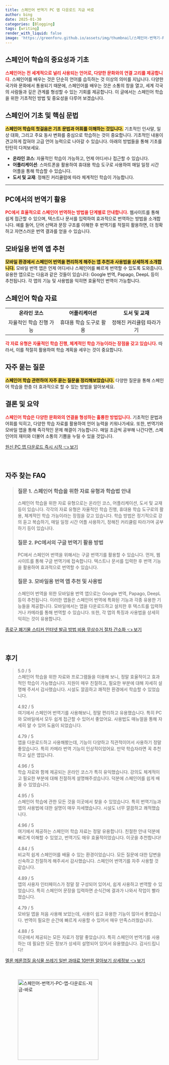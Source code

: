 ```yaml
---
title: 스페인어 번역기 PC 앱 다운로드 지금 바로
author: bing
date: 2025-01-30
categories: [Blogging]
tags: [writing]
render_with_liquid: false
image: 'https://greenforu.github.io/assets/img/thumbnail/스페인어-번역기-PC-앱-다운로드-지금-바로.webp'
---
```



<h2 id='스페인어 학습의 중요성과 기초'>스페인어 학습의 중요성과 기초</h2>

<p><b><span style="color: #ee2323;">스페인어는 전 세계적으로 널리 사용되는 언어로, 다양한 문화와의 연결 고리를 제공합니다.</span></b> 스페인어를 배우는 것은 단순히 언어를 습득하는 것 이상의 의미를 지닙니다. 다양한 국가와 문화에서 통용되기 때문에, 스페인어를 배우는 것은 소통의 창을 열고, 세계 각국의 사람들과 깊은 관계를 형성할 수 있는 기회를 제공합니다. 이 글에서는 스페인어 학습을 위한 기초적인 방법 및 중요성을 다루어 보겠습니다.</p>

<h2 id='스페인어 기초 및 핵심 문법'>스페인어 기초 및 핵심 문법</h2>

<p><b><span style="background-color: #ffe066;">스페인어 학습의 첫걸음은 기초 문법과 어휘를 이해하는 것입니다.</span></b> 기초적인 인사말, 일상 대화, 그리고 주요 동사 변화를 중심으로 학습하는 것이 중요합니다. 기초적인 내용이 견고하게 잡혀야 고급 언어 능력으로 나아갈 수 있습니다. 아래의 방법들을 통해 기초를 탄탄히 다져보세요.</p>

<ul>
    <li><b>온라인 코스</b>: 자율적인 학습이 가능하고, 언제 어디서나 접근할 수 있습니다.</li>
    <li><b>어플리케이션</b>: 스마트폰을 활용하여 휴대용 학습 도구로 사용하여 매일 일정 시간 어플을 통해 학습할 수 있습니다.</li>
    <li><b>도서 및 교재</b>: 정해진 커리큘럼에 따라 체계적인 학습이 가능합니다.</li>
</ul>

<hr />

<h2 id='PC에서의 번역기 활용'>PC에서의 번역기 활용</h2>

<p><b><span style="color: #ee2323;">PC에서 효율적으로 스페인어 번역하는 방법을 단계별로 안내합니다.</span></b> 웹사이트를 통해 쉽게 접근할 수 있으며, 텍스트나 문서를 입력하여 효과적으로 번역하는 방법을 소개합니다. 예를 들어, 단어 선택과 문장 구조를 이해한 후 번역기를 적절히 활용하면, 더 정확하고 자연스러운 번역 결과를 얻을 수 있습니다.</p>

<h2 id='모바일용 번역 앱 추천'>모바일용 번역 앱 추천</h2>

<p><b><span style="background-color: #ffe066;">모바일 환경에서 스페인어 번역을 편리하게 해주는 앱 추천과 사용법을 상세하게 소개합니다.</span></b> 모바일 번역 앱은 언제 어디서나 스페인어를 빠르게 번역할 수 있도록 도와줍니다. 유용한 앱으로는 다음과 같은 것들이 있습니다: Google 번역, Papago, DeepL 등이 추천됩니다. 각 앱의 기능 및 사용법을 익히면 효율적인 번역이 가능합니다.</p>

<h2 id='스페인어 학습 자료'>스페인어 학습 자료</h2>

<table>
    <tr>
        <td style="text-align: center; height: 17px;"><b>온라인 코스</b></td>
        <td style="text-align: center; height: 17px;"><b>어플리케이션</b></td>
        <td style="text-align: center; height: 17px;"><b>도서 및 교재</b></td>
    </tr>
    <tr>
        <td style="text-align: center; height: 17px;">자율적인 학습 진행 가능</td>
        <td style="text-align: center; height: 17px;">휴대용 학습 도구로 활용</td>
        <td style="text-align: center; height: 17px;">정해진 커리큘럼 따라가기</td>
    </tr>
</table>

<p><b><span style="color: #ee2323;">각 자료 유형은 자율적인 학습 진행, 체계적인 학습 가능이라는 장점을 갖고 있습니다.</span></b> 따라서, 이를 적절히 활용하여 학습 계획을 세우는 것이 중요합니다.</p>

<h2 id='자주 묻는 질문'>자주 묻는 질문</h2>

<p><b><span style="background-color: #ffe066;">스페인어 학습 관련하여 자주 묻는 질문을 정리해보았습니다.</span></b> 다양한 질문을 통해 스페인어 학습을 한층 더 효과적으로 할 수 있는 방법을 알아보세요.</p>

<h2 id='결론 및 요약'>결론 및 요약</h2>

<p><b><span style="color: #ee2323;">스페인어 학습은 다양한 문화와의 연결을 형성하는 훌륭한 방법입니다.</span></b> 기초적인 문법과 어휘를 익히고, 다양한 학습 자료를 활용하여 언어 능력을 키워나가세요. 또한, 번역기와 모바일 앱을 통해 즉각적인 문제 해결이 가능합니다. 매일 조금씩 공부해 나간다면, 스페인어의 재미와 더불어 소통의 기쁨을 누릴 수 있을 것입니다.</p>


<p><a class="click-button" title="원신 PC 앱 다운로드 즉시 시작" href="https://greenforu.github.io/posts/%EC%9B%90%EC%8B%A0-PC-%EC%95%B1-%EB%8B%A4%EC%9A%B4%EB%A1%9C%EB%93%9C-%EC%A6%89%EC%8B%9C-%EC%8B%9C%EC%9E%91/" rel="dofollow">원신 PC 앱 다운로드 즉시 시작 👈 보기</a></p><br>
<h2 id='자주_찾는_FAQ'>자주 찾는 FAQ</h2>
<div itemscope="" itemtype="https://schema.org/FAQPage"> 
<blockquote> 
<div itemscope="" itemprop="mainEntity" itemtype="https://schema.org/Question"> 
<h3 itemprop="name">질문 1. 스페인어 학습을 위한 자료 유형과 학습법 안내</h3> 
<div itemscope="" itemprop="acceptedAnswer" itemtype="https://schema.org/Answer"> 
<span itemprop="text"> 
<p>스페인어 학습을 위한 자료 유형으로는 온라인 코스, 어플리케이션, 도서 및 교재 등이 있습니다. 각각의 자료 유형은 자율적인 학습 진행, 휴대용 학습 도구로의 활용, 체계적인 학습 가능이라는 장점을 갖고 있습니다. 학습 방법은 정기적으로 강의 듣고 복습하기, 매일 일정 시간 어플 사용하기, 정해진 커리큘럼 따라가며 공부하기 등이 있습니다.</p> 
</span> 
</div> 
</div> 

<div itemscope="" itemprop="mainEntity" itemtype="https://schema.org/Question"> 
<h3 itemprop="name">질문 2. PC에서의 구글 번역기 활용 방법</h3> 
<div itemscope="" itemprop="acceptedAnswer" itemtype="https://schema.org/Answer"> 
<span itemprop="text"> 
<p>PC에서 스페인어 번역을 위해서는 구글 번역기를 활용할 수 있습니다. 먼저, 웹사이트를 통해 구글 번역기에 접속합니다. 텍스트나 문서를 입력한 후 번역 기능을 활용하여 효과적으로 번역할 수 있습니다.</p> 
</span> 
</div> 
</div> 

<div itemscope="" itemprop="mainEntity" itemtype="https://schema.org/Question"> 
<h3 itemprop="name">질문 3. 모바일용 번역 앱 추천 및 사용법</h3> 
<div itemscope="" itemprop="acceptedAnswer" itemtype="https://schema.org/Answer"> 
<span itemprop="text"> 
<p>스페인어 번역을 위한 모바일용 번역 앱으로는 Google 번역, Papago, DeepL 등이 추천됩니다. 이러한 앱들은 스페인어 번역에 특화된 기능과 각종 유용한 기능들을 제공합니다. 모바일에서는 앱을 다운로드하고 설치한 후 텍스트를 입력하거나 카메라를 통해 번역할 수 있습니다. 또한, 각 앱의 특징과 사용법을 상세히 익히는 것이 유용합니다.</p> 
</span> 
</div> 
</div> 
</blockquote> 
</div>
<p><a class="click-button" title="종로구 폐기물 스티커 인터넷 발급 방법 비용 무상수거 절차 간소화" href="https://greenforu.github.io/posts/%EC%A2%85%EB%A1%9C%EA%B5%AC-%ED%8F%90%EA%B8%B0%EB%AC%BC-%EC%8A%A4%ED%8B%B0%EC%BB%A4-%EC%9D%B8%ED%84%B0%EB%84%B7-%EB%B0%9C%EA%B8%89-%EB%B0%A9%EB%B2%95-%EB%B9%84%EC%9A%A9-%EB%AC%B4%EC%83%81%EC%88%98%EA%B1%B0-%EC%A0%88%EC%B0%A8-%EA%B0%84%EC%86%8C%ED%99%94/" rel="dofollow">종로구 폐기물 스티커 인터넷 발급 방법 비용 무상수거 절차 간소화 👈 보기</a></p><br>
<h2 id='후기'>후기</h2>
<div itemscope itemtype="https://schema.org/Product">
  <blockquote>
  <div itemprop="review" itemscope itemtype="https://schema.org/Review">
      <div itemprop="reviewRating" itemscope itemtype="https://schema.org/Rating"> <span itemprop="ratingValue">5.0</span> / <span itemprop="bestRating">5</span> </div>
      <span itemprop="reviewBody">스페인어 학습을 위한 자료와 프로그램들을 이용해 보니, 정말 효율적이고 효과적인 학습이 가능했습니다. 지원이 매우 친절하고, 필요한 부분에 대해 자세히 설명해 주셔서 감사했습니다. 시설도 깔끔하고 쾌적한 환경에서 학습할 수 있었습니다.</span>
  </div>
  <br>
  <div itemprop="review" itemscope itemtype="https://schema.org/Review">
      <div itemprop="reviewRating" itemscope itemtype="https://schema.org/Rating"> <span itemprop="ratingValue">4.92</span> / <span itemprop="bestRating">5</span> </div>
      <span itemprop="reviewBody">여기에서 스페인어 번역기를 사용해보니, 정말 편리하고 유용했습니다. 특히 PC와 모바일에서 모두 쉽게 접근할 수 있어서 좋았어요. 사용법도 매뉴얼을 통해 자세히 알 수 있어 도움이 되었습니다.</span>
  </div>
  <br>
  <div itemprop="review" itemscope itemtype="https://schema.org/Review">
      <div itemprop="reviewRating" itemscope itemtype="https://schema.org/Rating"> <span itemprop="ratingValue">4.79</span> / <span itemprop="bestRating">5</span> </div>
      <span itemprop="reviewBody">앱을 다운로드하고 사용해봤는데, 기능이 다양하고 직관적이어서 사용하기 정말 좋았습니다. 특히 카메라 번역 기능이 인상적이었어요. 만약 학습자라면 꼭 추천하고 싶은 앱입니다.</span>
  </div>
  <br>
  <div itemprop="review" itemscope itemtype="https://schema.org/Review">
      <div itemprop="reviewRating" itemscope itemtype="https://schema.org/Rating"> <span itemprop="ratingValue">4.96</span> / <span itemprop="bestRating">5</span> </div>
      <span itemprop="reviewBody">학습 자료와 함께 제공되는 온라인 코스가 특히 유익했습니다. 강의도 체계적이고 필요한 부분에 대해 친절하게 설명해주셨습니다. 덕분에 스페인어를 쉽게 배울 수 있었습니다.</span>
  </div>
  <br>
  <div itemprop="review" itemscope itemtype="https://schema.org/Review">
      <div itemprop="reviewRating" itemscope itemtype="https://schema.org/Rating"> <span itemprop="ratingValue">4.95</span> / <span itemprop="bestRating">5</span> </div>
      <span itemprop="reviewBody">스페인어 학습에 관한 모든 것을 이곳에서 찾을 수 있었습니다. 특히 번역기능과 앱의 사용법에 대한 설명이 매우 자세했습니다. 시설도 너무 깔끔하고 쾌적했습니다.</span>
  </div>
  <br>
  <div itemprop="review" itemscope itemtype="https://schema.org/Review">
      <div itemprop="reviewRating" itemscope itemtype="https://schema.org/Rating"> <span itemprop="ratingValue">4.96</span> / <span itemprop="bestRating">5</span> </div>
      <span itemprop="reviewBody">여기에서 제공하는 스페인어 학습 자료는 정말 유용합니다. 친절한 안내 덕분에 빠르게 이해할 수 있었고, 번역기도 매우 효율적이었습니다. 이곳을 추천합니다!</span>
  </div>
  <br>
  <div itemprop="review" itemscope itemtype="https://schema.org/Review">
      <div itemprop="reviewRating" itemscope itemtype="https://schema.org/Rating"> <span itemprop="ratingValue">4.84</span> / <span itemprop="bestRating">5</span> </div>
      <span itemprop="reviewBody">비교적 쉽게 스페인어를 배울 수 있는 환경이었습니다. 모든 질문에 대한 답변을 신속하고 친절하게 해주셔서 감사했습니다. 스페인어 번역기를 자주 사용할 것 같습니다.</span>
  </div>
  <br>
  <div itemprop="review" itemscope itemtype="https://schema.org/Review">
      <div itemprop="reviewRating" itemscope itemtype="https://schema.org/Rating"> <span itemprop="ratingValue">4.89</span> / <span itemprop="bestRating">5</span> </div>
      <span itemprop="reviewBody">앱의 사용자 인터페이스가 정말 잘 구성되어 있어서, 쉽게 사용하고 번역할 수 있었습니다. 특히 스페인어 문장을 입력하면 순식간에 결과가 나와서 작업이 빨라졌습니다.</span>
  </div>
  <br>
  <div itemprop="review" itemscope itemtype="https://schema.org/Review">
      <div itemprop="reviewRating" itemscope itemtype="https://schema.org/Rating"> <span itemprop="ratingValue">4.79</span> / <span itemprop="bestRating">5</span> </div>
      <span itemprop="reviewBody">모바일 앱을 처음 사용해 보았는데, 사용이 쉽고 유용한 기능이 많아서 좋았습니다. 번역이 필요한 순간에 빠르게 사용할 수 있어서 매우 만족스러웠습니다.</span>
  </div>
  <br>
  <div itemprop="review" itemscope itemtype="https://schema.org/Review">
      <div itemprop="reviewRating" itemscope itemtype="https://schema.org/Rating"> <span itemprop="ratingValue">4.88</span> / <span itemprop="bestRating">5</span> </div>
      <span itemprop="reviewBody">이곳에서 제공되는 모든 자료가 정말 좋았습니다. 특히 스페인어 번역기를 사용하는 데 필요한 모든 정보가 상세히 설명되어 있어서 유용했습니다. 감사드립니다!</span>
  </div>
  </blockquote>
</div>
<p><a class="click-button" title="멜론 메론껍질 음식물 쓰레기 일반 과태료 10만원 알아보기 상세정보" href="https://greenforu.github.io/posts/%EB%A9%9C%EB%A1%A0-%EB%A9%94%EB%A1%A0%EA%BB%8D%EC%A7%88-%EC%9D%8C%EC%8B%9D%EB%AC%BC-%EC%93%B0%EB%A0%88%EA%B8%B0-%EC%9D%BC%EB%B0%98-%EA%B3%BC%ED%83%9C%EB%A3%8C-10%EB%A7%8C%EC%9B%90-%EC%95%8C%EC%95%84%EB%B3%B4%EA%B8%B0-%EC%83%81%EC%84%B8%EC%A0%95%EB%B3%B4/" rel="dofollow">멜론 메론껍질 음식물 쓰레기 일반 과태료 10만원 알아보기 상세정보 👈 보기</a></p><br>
<figure class="image"><img src="https://greenforu.github.io/assets/img/thumbnail/스페인어-번역기-PC-앱-다운로드-지금-바로.webp" alt="스페인어-번역기-PC-앱-다운로드-지금-바로" width="256" height="256"></figure>